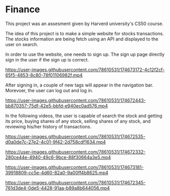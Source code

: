 # Finance
This project was an assesment given by Harverd university's CS50 course.

The idea of this project is to make a simple website for stocks transactions. The stocks information are being fetch using an API and displayed to the user on search.

In order to use the website, one needs to sign up. The sign up page directly sign in the user if the sign up is correct.

https://user-images.githubusercontent.com/78610531/174673172-4c12f2cf-65f5-4853-8c80-78f01106982f.mp4

After signing in, a couple of new tags will appear in the navigation bar. Morevoer, the user can log out and log in.

https://user-images.githubusercontent.com/78610531/174672443-bb870357-75df-42e5-bbfd-e940ec0ad576.mp4

In the following videos, the user is capable of search the stock and getting its price, buying shares of any stock, selling shares of any stock, and reviewing his/her history of transactions.

https://user-images.githubusercontent.com/78610531/174672535-d0a0de7c-27e2-4c01-9f42-2d758cdf1634.mp4

https://user-images.githubusercontent.com/78610531/174672332-280ce44e-4940-49c6-9bce-88f30664a3e5.mp4

https://user-images.githubusercontent.com/78610531/174673181-39918809-cc5e-4d60-82a0-9a00ff4b8625.mp4

https://user-images.githubusercontent.com/78610531/174672345-761d3de4-0de5-4428-91aa-b89a8b644056.mp4
